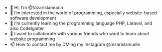 - 👋 Hi, I’m @NizarIslamudin
- 👀 I’m interested in the world of programming, especially website-based software development
- 🌱 I’m currently learning the programming language PHP, Laravel, and also CodeIgniter
- 💞️ I want to collaborate with various friends who want to learn about website programming
- 📫 How to contact me by DMing my Instagram @nizarislamudin

<!---
NizarIslamudin/NizarIslamudin is a ✨ special ✨ repository because its `README.md` (this file) appears on your GitHub profile.
You can click the Preview link to take a look at your changes.
--->
